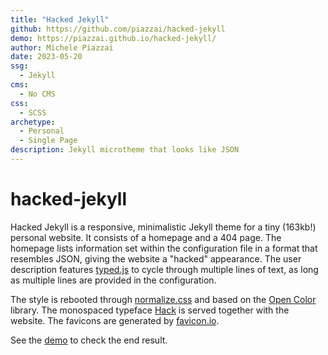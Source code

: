 ```yaml
---
title: "Hacked Jekyll"
github: https://github.com/piazzai/hacked-jekyll
demo: https://piazzai.github.io/hacked-jekyll/
author: Michele Piazzai
date: 2023-05-20
ssg:
  - Jekyll
cms:
  - No CMS
css:
  - SCSS
archetype:
  - Personal
  - Single Page
description: Jekyll microtheme that looks like JSON
---
```


# hacked-jekyll

Hacked Jekyll is a responsive, minimalistic Jekyll theme for a tiny (163kb!) personal website. It consists of a homepage and a 404 page. The homepage lists information set within the configuration file in a format that resembles JSON, giving the website a "hacked" appearance. The user description features [typed.js](https://mattboldt.com/demos/typed-js/) to cycle through multiple lines of text, as long as multiple lines are provided in the configuration.

The style is rebooted through [normalize.css](https://necolas.github.io/normalize.css/) and based on the [Open Color](https://yeun.github.io/open-color/) library. The monospaced typeface [Hack](https://sourcefoundry.org/hack/) is served together with the website. The favicons are generated by [favicon.io](https://favicon.io/).

See the [demo](https://hacked-jekyll.netlify.app) to check the end result.
